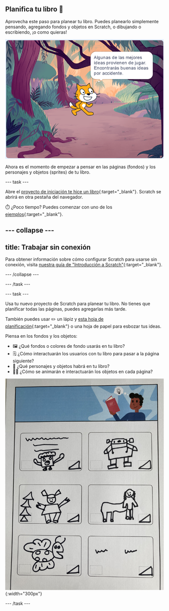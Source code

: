 ## Planifica tu libro 📔

Aprovecha este paso para planear tu libro. Puedes planearlo simplemente pensando, agregando fondos y objetos en Scratch, o dibujando o escribiendo, ¡o como quieras!

![El escenario muestra un objeto pensando, "Algunas de las mejores ideas llegan jugando. Las buenas ideas llegarán por accidente."](images/best-ideas.png)

Ahora es el momento de empezar a pensar en las páginas (fondos) y los personajes y objetos (sprites) de tu libro.

--- task ---

Abre el [proyecto de iniciación te hice un libro](https://scratch.mit.edu/projects/582223042/editor){:target="_blank"}. Scratch se abrirá en otra pestaña del navegador.

⏱️ ¿Poco tiempo? Puedes comenzar con uno de los [ejemplos](https://scratch.mit.edu/studios/29082370){:target="_blank"}.

--- collapse ---
---
title: Trabajar sin conexión
---

Para obtener información sobre cómo configurar Scratch para usarse sin conexión, visita [nuestra guía de "Introducción a Scratch"](https://projects.raspberrypi.org/en/projects/getting-started-scratch){:target="_blank"}.

--- /collapse ---

--- /task ---

--- task ---

Usa tu nuevo proyecto de Scratch para planear tu libro. No tienes que planificar todas las páginas, puedes agregarlas más tarde.

También puedes usar ✏️ un lápiz y [esta hoja de planificación](resources/i-made-a-book-worksheet.pdf){:target="_blank"} o una hoja de papel para esbozar tus ideas.

Piensa en los fondos y los objetos:
- 🖼️ ¿Qué fondos o colores de fondo usarás en tu libro?
- 🗒️ ¿Cómo interactuarán los usuarios con tu libro para pasar a la página siguiente?
- 🦁 ¿Qué personajes y objetos habrá en tu libro?
- 🏃‍♀️ ¿Cómo se animarán e interactuarán los objetos en cada página?

![Un ejemplo de la hoja de planificación descargable completada por un niño. Los diseños dibujados a mano llenan los seis rectángulos de la página.](images/design-example.jpg){:width="300px"}

--- /task ---
